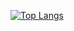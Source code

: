[![Top Langs](https://github-readme-stats.vercel.app/api/top-langs/?username=6kitty)](https://github.com/anuraghazra/github-readme-stats)
